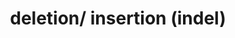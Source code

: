 ---
layout: recommendation
parent: DNA
title: deletion/ insertion (indel)
definition: 
    Deletion-Insertion (indel): a sequence change where, compared to a reference sequence, one or more nucleotides are replaced by one or more other nucleotides <b>and</b> which is not a substitution, inversion or conversion.
discussion:
    What is an **"indel"**?: An "indel", **deletion/insertion** in HGVS nomenclature, is a variant which is a combination of a deletion and an insertion. Based on existing nomeclature, the variant can be described as a deletion and insertion occuring at the same position, using the format g.112_117delinsTG.
    Can I describe a GC to TG variant as a dinucleotide substitution (g.4GC>TG)?: No this is not allowed. By definition a substitution changes **1 nucleotide** into **1** other nucleotide [see Substitution](substitution.md). The change TGTGCCA to TGT**TG**CA should be described as a deletion/insertion (indel) as g.4_5delinsTG.
---